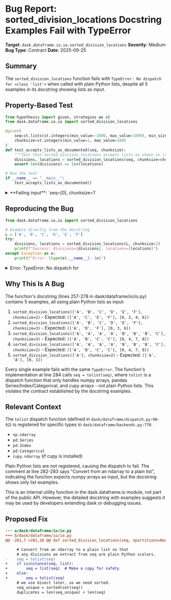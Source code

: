 # Bug Report: sorted_division_locations Docstring Examples Fail with TypeError

**Target**: `dask.dataframe.io.io.sorted_division_locations`
**Severity**: Medium
**Bug Type**: Contract
**Date**: 2025-09-25

## Summary

The `sorted_division_locations` function fails with `TypeError: No dispatch for <class 'list'>` when called with plain Python lists, despite all 5 examples in its docstring showing lists as input.

## Property-Based Test

```python
from hypothesis import given, strategies as st
from dask.dataframe.io.io import sorted_division_locations

@given(
    seq=st.lists(st.integers(min_value=-1000, max_value=1000), min_size=1).map(sorted),
    chunksize=st.integers(min_value=1, max_value=100)
)
def test_accepts_lists_as_documented(seq, chunksize):
    """Test that sorted_division_locations accepts lists as shown in its examples"""
    divisions, locations = sorted_division_locations(seq, chunksize=chunksize)
    assert len(divisions) == len(locations)

# Run the test
if __name__ == "__main__":
    test_accepts_lists_as_documented()
```

<details>

<summary>
**Failing input**: `seq=[0], chunksize=1`
</summary>
```
Traceback (most recent call last):
  File "/home/npc/pbt/agentic-pbt/worker_/29/hypo.py", line 15, in <module>
    test_accepts_lists_as_documented()
    ~~~~~~~~~~~~~~~~~~~~~~~~~~~~~~~~^^
  File "/home/npc/pbt/agentic-pbt/worker_/29/hypo.py", line 5, in test_accepts_lists_as_documented
    seq=st.lists(st.integers(min_value=-1000, max_value=1000), min_size=1).map(sorted),
               ^^^
  File "/home/npc/miniconda/lib/python3.13/site-packages/hypothesis/core.py", line 2124, in wrapped_test
    raise the_error_hypothesis_found
  File "/home/npc/pbt/agentic-pbt/worker_/29/hypo.py", line 10, in test_accepts_lists_as_documented
    divisions, locations = sorted_division_locations(seq, chunksize=chunksize)
                           ~~~~~~~~~~~~~~~~~~~~~~~~~^^^^^^^^^^^^^^^^^^^^^^^^^^
  File "/home/npc/miniconda/lib/python3.13/site-packages/dask/dataframe/io/io.py", line 284, in sorted_division_locations
    seq = tolist(seq)
  File "/home/npc/miniconda/lib/python3.13/site-packages/dask/dataframe/dispatch.py", line 91, in tolist
    func = tolist_dispatch.dispatch(type(obj))
  File "/home/npc/miniconda/lib/python3.13/site-packages/dask/utils.py", line 774, in dispatch
    raise TypeError(f"No dispatch for {cls}")
TypeError: No dispatch for <class 'list'>
Falsifying example: test_accepts_lists_as_documented(
    # The test always failed when commented parts were varied together.
    seq=[0],  # or any other generated value
    chunksize=1,  # or any other generated value
)
```
</details>

## Reproducing the Bug

```python
from dask.dataframe.io.io import sorted_division_locations

# Example directly from the docstring
L = ['A', 'B', 'C', 'D', 'E', 'F']
try:
    divisions, locations = sorted_division_locations(L, chunksize=2)
    print(f"Success: divisions={divisions}, locations={locations}")
except Exception as e:
    print(f"Error: {type(e).__name__}: {e}")
```

<details>

<summary>
Error: TypeError: No dispatch for <class 'list'>
</summary>
```
Error: TypeError: No dispatch for <class 'list'>
```
</details>

## Why This Is A Bug

The function's docstring (lines 257-278 in dask/dataframe/io/io.py) contains 5 examples, all using plain Python lists as input:

1. `sorted_division_locations(['A', 'B', 'C', 'D', 'E', 'F'], chunksize=2)` - Expected: `(['A', 'C', 'E', 'F'], [0, 2, 4, 6])`
2. `sorted_division_locations(['A', 'B', 'C', 'D', 'E', 'F'], chunksize=3)` - Expected: `(['A', 'D', 'F'], [0, 3, 6])`
3. `sorted_division_locations(['A', 'A', 'A', 'A', 'B', 'B', 'B', 'C'], chunksize=3)` - Expected: `(['A', 'B', 'C', 'C'], [0, 4, 7, 8])`
4. `sorted_division_locations(['A', 'A', 'A', 'A', 'B', 'B', 'B', 'C'], chunksize=2)` - Expected: `(['A', 'B', 'C', 'C'], [0, 4, 7, 8])`
5. `sorted_division_locations(['A'], chunksize=2)` - Expected: `(['A', 'A'], [0, 1])`

Every single example fails with the same `TypeError`. The function's implementation at line 284 calls `seq = tolist(seq)`, where `tolist` is a dispatch function that only handles numpy arrays, pandas Series/Index/Categorical, and cupy arrays - not plain Python lists. This violates the contract established by the docstring examples.

## Relevant Context

The `tolist` dispatch function (defined in `dask/dataframe/dispatch.py:90-92`) is registered for specific types in `dask/dataframe/backends.py:776`:
- `np.ndarray`
- `pd.Series`
- `pd.Index`
- `pd.Categorical`
- `cupy.ndarray` (if cupy is installed)

Plain Python lists are not registered, causing the dispatch to fail. The comment at line 282-283 says "Convert from an ndarray to a plain list", indicating the function expects numpy arrays as input, but the docstring shows only list examples.

This is an internal utility function in the dask.dataframe.io module, not part of the public API. However, the detailed docstring with examples suggests it may be used by developers extending dask or debugging issues.

## Proposed Fix

```diff
--- a/dask/dataframe/io/io.py
+++ b/dask/dataframe/io/io.py
@@ -281,7 +281,10 @@ def sorted_division_locations(seq, npartitions=None, chunksize=None):

     # Convert from an ndarray to a plain list so that
     # any divisions we extract from seq are plain Python scalars.
-    seq = tolist(seq)
+    if isinstance(seq, list):
+        seq = list(seq)  # Make a copy for safety
+    else:
+        seq = tolist(seq)
     # we use bisect later, so we need sorted.
     seq_unique = sorted(set(seq))
     duplicates = len(seq_unique) < len(seq)
```
